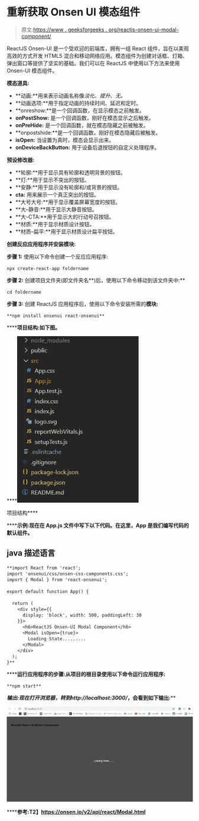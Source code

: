 # 重新获取 Onsen UI 模态组件

> 原文:[https://www . geeksforgeeks . org/reactjs-onsen-ui-modal-component/](https://www.geeksforgeeks.org/reactjs-onsen-ui-modal-component/)

ReactJS Onsen-UI 是一个受欢迎的前端库，拥有一组 React 组件，旨在以美观高效的方式开发 HTML5 混合和移动网络应用。模态组件为创建对话框、灯箱、弹出窗口等提供了坚实的基础。我们可以在 ReactJS 中使用以下方法来使用 Onsen-UI 模态组件。

**模态道具:**

*   **动画:**用来表示动画名称像*淡化*、*提升*、*无。*
*   **动画选项:**用于指定动画的持续时间、延迟和定时。
*   **onreshow:**是一个回调函数，在显示模态之前触发。
*   **onPostShow:** 是一个回调函数，刚好在模态显示之后触发。
*   **onPreHide:** 是一个回调函数，就在模态隐藏之前被触发。
*   **onpostshide:**是一个回调函数，刚好在模态隐藏后被触发。
*   **isOpen:** 当设置为真时，模态会显示出来。
*   **onDeviceBackButton:** 用于设备后退按钮的自定义处理程序。

**预设修改器:**

*   **轮廓:**用于显示具有轮廓和透明背景的按钮。
*   **灯:**用于显示不突出的按钮。
*   **安静:**用于显示没有轮廓和/或背景的按钮。
*   **cta:** 用来展示一个真正突出的按钮。
*   **大号大号:**用于显示覆盖屏幕宽度的按钮。
*   **大–静音:**用于显示大静音按钮。
*   **大–CTA:**用于显示大的行动号召按钮。
*   **材质:**用于显示材质设计按钮。
*   **材质–扁平:**用于显示材质设计扁平按钮。

**创建反应应用程序并安装模块:**

**步骤 1:** 使用以下命令创建一个反应应用程序:

```
npx create-react-app foldername
```

**步骤 2:** 创建项目文件夹(即文件夹名**)后，使用以下命令移动到该文件夹中:**

```
cd foldername
```

**步骤 3:** 创建 ReactJS 应用程序后，使用以下命令安装所需的****模块:****

```
**npm install onsenui react-onsenui** 
```

******项目结构:**如下图。****

****![](img/f04ae0d8b722a9fff0bd9bd138b29c23.png)

项目结构**** 

******示例:**现在在 **App.js** 文件中写下以下代码。在这里，App 是我们编写代码的默认组件。****

## ****java 描述语言****

```
**import React from 'react';
import 'onsenui/css/onsen-css-components.css';
import { Modal } from 'react-onsenui';

export default function App() {

  return (
    <div style={{
      display: 'block', width: 500, paddingLeft: 30
    }}>
      <h6>ReactJS Onsen-UI Modal Component</h6>
      <Modal isOpen={true}>
        Loading State.........
      </Modal>
    </div>
  );
}**
```

******运行应用程序的步骤:**从项目的根目录使用以下命令运行应用程序:****

```
**npm start**
```

******输出:**现在打开浏览器，转到***http://localhost:3000/***，会看到如下输出:****

****![](img/e0068c0afe853b77a19654da40127908.png)****

******参考:**T2】https://onsen.io/v2/api/react/Modal.html****